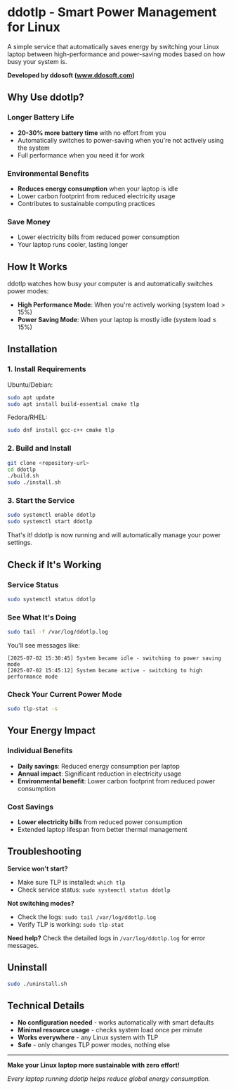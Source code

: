 # ddotlp - Smart Power Management for Linux

A simple service that automatically saves energy by switching your Linux laptop between high-performance and power-saving modes based on how busy your system is.

**Developed by ddosoft (www.ddosoft.com)**

## Why Use ddotlp?

### Longer Battery Life
- **20-30% more battery time** with no effort from you
- Automatically switches to power-saving when you're not actively using the system
- Full performance when you need it for work

### Environmental Benefits  
- **Reduces energy consumption** when your laptop is idle
- Lower carbon footprint from reduced electricity usage
- Contributes to sustainable computing practices

### Save Money
- Lower electricity bills from reduced power consumption
- Your laptop runs cooler, lasting longer

## How It Works

ddotlp watches how busy your computer is and automatically switches power modes:

- **High Performance Mode**: When you're actively working (system load > 15%)
- **Power Saving Mode**: When your laptop is mostly idle (system load ≤ 15%)

## Installation

### 1. Install Requirements
Ubuntu/Debian:
```bash
sudo apt update
sudo apt install build-essential cmake tlp
```

Fedora/RHEL:
```bash
sudo dnf install gcc-c++ cmake tlp
```

### 2. Build and Install
```bash
git clone <repository-url>
cd ddotlp
./build.sh
sudo ./install.sh
```

### 3. Start the Service
```bash
sudo systemctl enable ddotlp
sudo systemctl start ddotlp
```

That's it! ddotlp is now running and will automatically manage your power settings.

## Check if It's Working

### Service Status
```bash
sudo systemctl status ddotlp
```

### See What It's Doing
```bash
sudo tail -f /var/log/ddotlp.log
```

You'll see messages like:
```
[2025-07-02 15:30:45] System became idle - switching to power saving mode
[2025-07-02 15:45:12] System became active - switching to high performance mode
```

### Check Your Current Power Mode
```bash
sudo tlp-stat -s
```

## Your Energy Impact

### Individual Benefits
- **Daily savings**: Reduced energy consumption per laptop
- **Annual impact**: Significant reduction in electricity usage
- **Environmental benefit**: Lower carbon footprint from reduced power consumption

### Cost Savings
- **Lower electricity bills** from reduced power consumption
- Extended laptop lifespan from better thermal management

## Troubleshooting

**Service won't start?**
- Make sure TLP is installed: `which tlp`
- Check service status: `sudo systemctl status ddotlp`

**Not switching modes?**
- Check the logs: `sudo tail /var/log/ddotlp.log`
- Verify TLP is working: `sudo tlp-stat`

**Need help?**
Check the detailed logs in `/var/log/ddotlp.log` for error messages.

## Uninstall

```bash
sudo ./uninstall.sh
```

## Technical Details

- **No configuration needed** - works automatically with smart defaults
- **Minimal resource usage** - checks system load once per minute
- **Works everywhere** - any Linux system with TLP
- **Safe** - only changes TLP power modes, nothing else

---

**Make your Linux laptop more sustainable with zero effort!**

*Every laptop running ddotlp helps reduce global energy consumption.*
